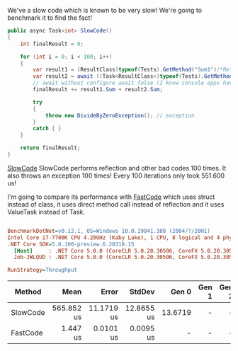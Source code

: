 We've a slow code which is known to be very slow! We're going to benchmark it to find the fact!

```cs
public async Task<int> SlowCode()
{
    int finalResult = 0;

    for (int i = 0; i < 100; i++)
    {
        var result1 = (ResultClass)typeof(Tests).GetMethod("Sum1")/*Reflection*/.Invoke(this, new object[] { 1, 2 /*Boxing*/ })/*Dynamic Dispath*/;
        var result2 = await ((Task<ResultClass>)typeof(Tests).GetMethod("Sum1Async")/*Reflection*/.Invoke(this, new object[] { 1, 2 /*Boxing*/ }))/*Dynamic Dispath*/;
        // await without configure await false (I know console apps have no sync context!)
        finalResult += result1.Sum + result2.Sum;

        try
        {
            throw new DivideByZeroException(); // exception
        }
        catch { }
    }

    return finalResult;
}
```

[SlowCode](https://github.com/ysmoradi/MicroOptimizationBenchmark/blob/master/MicroOptimizationBenchmark/Program.cs#L29-L45) SlowCode performs reflection and other bad codes 100 times. It also throws an exception 100 times! Every 100 iterations only took 551.600 us!

I'm going to compare its performance with [FastCode](https://github.com/ysmoradi/MicroOptimizationBenchmark/blob/master/MicroOptimizationBenchmark/Program.cs#L51-L60) which uses struct instead of class, it uses direct method call instead of reflection and it uses ValueTask instead of Task.

``` ini

BenchmarkDotNet=v0.12.1, OS=Windows 10.0.19041.388 (2004/?/20H1)
Intel Core i7-7700K CPU 4.20GHz (Kaby Lake), 1 CPU, 8 logical and 4 physical cores
.NET Core SDK=5.0.100-preview.6.20318.15
  [Host]     : .NET Core 5.0.0 (CoreCLR 5.0.20.30506, CoreFX 5.0.20.30506), X64 RyuJIT
  Job-JWLQUD : .NET Core 5.0.0 (CoreCLR 5.0.20.30506, CoreFX 5.0.20.30506), X64 RyuJIT

RunStrategy=Throughput
```

|   Method |       Mean |      Error |     StdDev |   Gen 0 | Gen 1 | Gen 2 | Allocated |
|--------- |-----------:|-----------:|-----------:|--------:|------:|------:|----------:|
| SlowCode | 565.852 us | 11.1719 us | 12.8655 us | 13.6719 |     - |     - |   57675 B |
| FastCode |   1.447 us |  0.0101 us |  0.0095 us |       - |     - |     - |         - |
